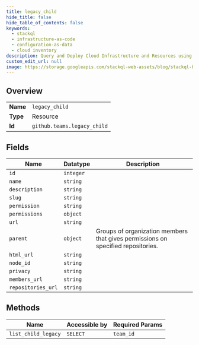 ```yaml
---
title: legacy_child
hide_title: false
hide_table_of_contents: false
keywords:
  - stackql
  - infrastructure-as-code
  - configuration-as-data
  - cloud inventory
description: Query and Deploy Cloud Infrastructure and Resources using SQL
custom_edit_url: null
image: https://storage.googleapis.com/stackql-web-assets/blog/stackql-blog-post-featured-image.png
---
```

  
    

## Overview
<table><tbody>
<tr><td><b>Name</b></td><td><code>legacy_child</code></td></tr>
<tr><td><b>Type</b></td><td>Resource</td></tr>
<tr><td><b>Id</b></td><td><code>github.teams.legacy_child</code></td></tr>
</tbody></table>

## Fields
| Name | Datatype | Description |
| ---- | -------- | ----------- |
| `id` | `integer` |  |
| `name` | `string` |  |
| `description` | `string` |  |
| `slug` | `string` |  |
| `permission` | `string` |  |
| `permissions` | `object` |  |
| `url` | `string` |  |
| `parent` | `object` | Groups of organization members that gives permissions on specified repositories. |
| `html_url` | `string` |  |
| `node_id` | `string` |  |
| `privacy` | `string` |  |
| `members_url` | `string` |  |
| `repositories_url` | `string` |  |
## Methods
| Name | Accessible by | Required Params |
| ---- | ------------- | --------------- |
| `list_child_legacy` | `SELECT` | `team_id` |
